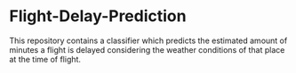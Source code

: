 # Flight-Delay-Prediction
This repository contains a classifier which predicts the estimated amount of minutes a flight is delayed considering the weather conditions of that place at the time of flight.
